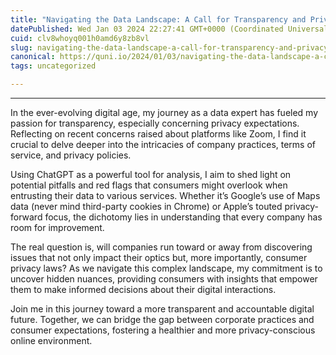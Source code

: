 ```yaml
---
title: "Navigating the Data Landscape: A Call for Transparency and Privacy Advocacy"
datePublished: Wed Jan 03 2024 22:27:41 GMT+0000 (Coordinated Universal Time)
cuid: clv8whoyq001h0amd6y8zb8vl
slug: navigating-the-data-landscape-a-call-for-transparency-and-privacy-advocacy
canonical: https://quni.io/2024/01/03/navigating-the-data-landscape-a-call-for-transparency-and-privacy-advocacy/
tags: uncategorized

---
```


* * *

In the ever-evolving digital age, my journey as a data expert has fueled my passion for transparency, especially concerning privacy expectations. Reflecting on recent concerns raised about platforms like Zoom, I find it crucial to delve deeper into the intricacies of company practices, terms of service, and privacy policies.

Using ChatGPT as a powerful tool for analysis, I aim to shed light on potential pitfalls and red flags that consumers might overlook when entrusting their data to various services. Whether it’s Google’s use of Maps data (never mind third-party cookies in Chrome) or Apple’s touted privacy-forward focus, the dichotomy lies in understanding that every company has room for improvement.

The real question is, will companies run toward or away from discovering issues that not only impact their optics but, more importantly, consumer privacy laws? As we navigate this complex landscape, my commitment is to uncover hidden nuances, providing consumers with insights that empower them to make informed decisions about their digital interactions.

Join me in this journey toward a more transparent and accountable digital future. Together, we can bridge the gap between corporate practices and consumer expectations, fostering a healthier and more privacy-conscious online environment.